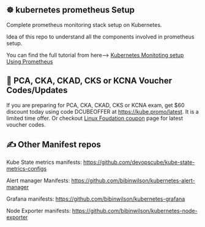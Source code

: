 ## ☸️ kubernetes prometheus Setup

Complete prometheus monitoring stack setup on Kubernetes.

Idea of this repo to understand all the components involved in prometheus setup.

You can find the full tutorial from here--> [Kubernetes Monitoting setup Using Prometheus](https://devopscube.com/setup-prometheus-monitoring-on-kubernetes/)

## 🚀 PCA, CKA, CKAD, CKS or KCNA Voucher Codes/Updates

If you are preparing for PCA, CKA, CKAD, CKS or KCNA exam, get $60 discount today using code DCUBEOFFER at https://kube.promo/latest. It is a limited time offer. Or checkout [Linux Foudation coupon](https://scriptcrunch.com/linux-foundation-coupon/) page for latest voucher codes.

## ✍️ Other Manifest repos

Kube State metrics manifests: https://github.com/devopscube/kube-state-metrics-configs

Alert manager Manifests: https://github.com/bibinwilson/kubernetes-alert-manager

Grafana manifests: https://github.com/bibinwilson/kubernetes-grafana

Node Exporter manifests: https://github.com/bibinwilson/kubernetes-node-exporter


